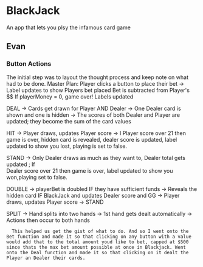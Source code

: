 # BlackJack

An app that lets you plsy the infamous card game

## Evan

### Button Actions

The initial step was to layout the thought process and keep note on what had to be done.
Master Plan:
Player clicks a button to place their bet -> Label updates to show Players bet placed
Bet is subtracted from Player's $$ If playerMoney = 0, game over! Labels updated
 
DEAL -> Cards get drawn for Player AND Dealer
     -> One Dealer card is shown and one is hidden
     -> The scores of both Dealer and Player are updated; they become the sum of the card values
 
HIT  -> Player draws, updates Player score
     -> I Player score over 21 then game is over, hidden card is revealed, dealer score is updated, label updated to show you lost, playing is set to false.
 
STAND -> Only Dealer draws as much as they want to, Dealer total gets updated ; If              
         Dealer score over 21 then game is over, label updated to show you won,playing set to false.

DOUBLE -> playerBet is doubled IF they have sufficient funds
       -> Reveals the hidden card IF BlackJack and updates Dealer score and GG
       -> Player draws, updates Player score
       -> STAND
 
SPLIT -> Hand splits into two hands
      -> 1st hand gets dealt automatically
      -> Actions then occur to both hands
      
      This helped us get the gist of what to do. And so I went onto the Bet function and made it so that clicking on any button with a value would add that to the total amount youd like to bet, capped at $500 since thats the max bet amount possible at once in Blackjack. Went onto the Deal function and made it so that clicking on it dealt the Player an Dealer their cards. 
 
